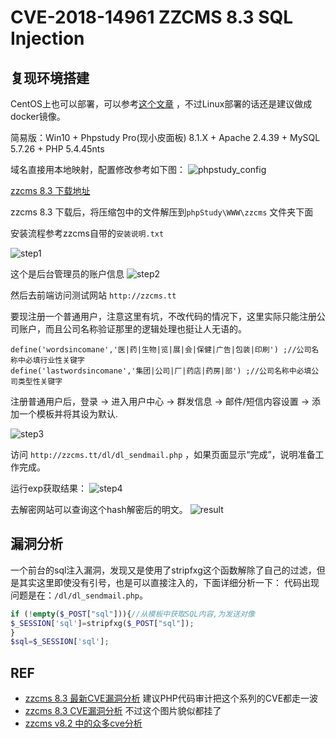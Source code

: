 # CVE-2018-14961 ZZCMS 8.3 SQL Injection

## 复现环境搭建

CentOS上也可以部署，可以参考[这个文章](https://blog.csdn.net/caiqiiqi/article/details/82813388) ，不过Linux部署的话还是建议做成docker镜像。

简易版：Win10 + Phpstudy Pro(现小皮面板) 8.1.X + Apache 2.4.39 + MySQL 5.7.26 + PHP 5.4.45nts

域名直接用本地映射，配置修改参考如下图：
![phpstudy_config](https://cdn.jsdelivr.net/gh/TesterCC/pic_bed2/20210611100144.png)

[zzcms 8.3 下载地址](https://pan.baidu.com/s/1vFT6pG31J7NMKtRsbt1fLQ)


zzcms 8.3 下载后，将压缩包中的文件解压到`phpStudy\WWW\zzcms` 文件夹下面

安装流程参考zzcms自带的`安装说明.txt`

![step1](https://cdn.jsdelivr.net/gh/TesterCC/pic_bed2/20210611101158.png)

这个是后台管理员的账户信息
![step2](https://cdn.jsdelivr.net/gh/TesterCC/pic_bed2/20210611101340.png)

然后去前端访问测试网站 `http://zzcms.tt`

要现注册一个普通用户，注意这里有坑，不改代码的情况下，这里实际只能注册公司账户，而且公司名称验证那里的逻辑处理也挺让人无语的。

```
define('wordsincomane','医|药|生物|览|展|会|保健|广告|包装|印刷') ;//公司名称中必填行业性关键字
define('lastwordsincomane','集团|公司|厂|药店|药房|部') ;//公司名称中必填公司类型性关键字
```

注册普通用户后，登录 -> 进入用户中心 -> 群发信息 -> 邮件/短信内容设置 -> 添加一个模板并将其设为默认.

![step3](https://cdn.jsdelivr.net/gh/TesterCC/pic_bed2/20210611104738.png)

访问 `http://zzcms.tt/dl/dl_sendmail.php` ，如果页面显示“完成”，说明准备工作完成。

运行exp获取结果：
![step4](https://cdn.jsdelivr.net/gh/TesterCC/pic_bed2/20210611101441.png)

去解密网站可以查询这个hash解密后的明文。
![result](https://cdn.jsdelivr.net/gh/TesterCC/pic_bed2/20210611101609.png)

## 漏洞分析

一个前台的sql注入漏洞，发现又是使用了stripfxg这个函数解除了自己的过滤，但是其实这里即使没有引号，也是可以直接注入的，下面详细分析一下：
代码出现问题是在：`/dl/dl_sendmail.php`。

```php
if (!empty($_POST["sql"])){//从模板中获取SQL内容,为发送对像
$_SESSION['sql']=stripfxg($_POST["sql"]);
}
$sql=$_SESSION['sql'];
```

## REF

- [zzcms 8.3 最新CVE漏洞分析](https://www.anquanke.com/post/id/156660#h2-2) 建议PHP代码审计把这个系列的CVE都走一波
- [zzcms 8.3 CVE漏洞分析](https://xz.aliyun.com/t/2775) 不过这个图片貌似都挂了
- [zzcms v8.2 中的众多cve分析](https://www.anquanke.com/post/id/153885)